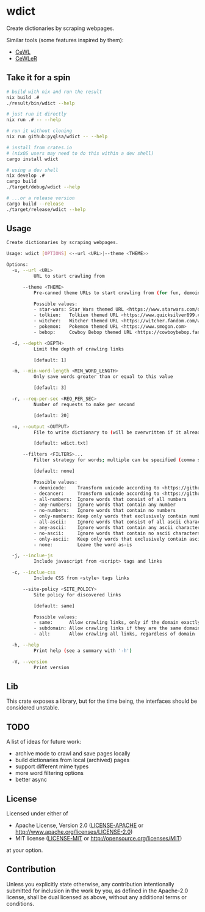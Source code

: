 # wdict
Create dictionaries by scraping webpages.

Similar tools (some features inspired by them):
- [CeWL](https://github.com/digininja/CeWL)
- [CeWLeR](https://github.com/roys/cewler)

## Take it for a spin
```bash
# build with nix and run the result
nix build .#
./result/bin/wdict --help

# just run it directly
nix run .# -- --help

# run it without cloning
nix run github:pyqlsa/wdict -- --help

# install from crates.io
# (nixOS users may need to do this within a dev shell)
cargo install wdict

# using a dev shell
nix develop .#
cargo build
./target/debug/wdict --help

# ...or a release version
cargo build --release
./target/release/wdict --help
```
## Usage
<!-- readme-help -->
```bash
Create dictionaries by scraping webpages.

Usage: wdict [OPTIONS] <--url <URL>|--theme <THEME>>

Options:
  -u, --url <URL>
          URL to start crawling from

      --theme <THEME>
          Pre-canned theme URLs to start crawling from (for fun, demoing features, and sparking new ideas)

          Possible values:
          - star-wars: Star Wars themed URL <https://www.starwars.com/databank>
          - tolkien:   Tolkien themed URL <https://www.quicksilver899.com/Tolkien/Tolkien_Dictionary.html>
          - witcher:   Witcher themed URL <https://witcher.fandom.com/wiki/Elder_Speech>
          - pokemon:   Pokemon themed URL <https://www.smogon.com>
          - bebop:     Cowboy Bebop themed URL <https://cowboybebop.fandom.com/wiki/Cowboy_Bebop>

  -d, --depth <DEPTH>
          Limit the depth of crawling links

          [default: 1]

  -m, --min-word-length <MIN_WORD_LENGTH>
          Only save words greater than or equal to this value

          [default: 3]

  -r, --req-per-sec <REQ_PER_SEC>
          Number of requests to make per second

          [default: 20]

  -o, --output <OUTPUT>
          File to write dictionary to (will be overwritten if it already exists)

          [default: wdict.txt]

      --filters <FILTERS>...
          Filter strategy for words; multiple can be specified (comma separated)

          [default: none]

          Possible values:
          - deunicode:    Transform unicode according to <https://github.com/kornelski/deunicode>
          - decancer:     Transform unicode according to <https://github.com/null8626/decancer>
          - all-numbers:  Ignore words that consist of all numbers
          - any-numbers:  Ignore words that contain any number
          - no-numbers:   Ignore words that contain no numbers
          - only-numbers: Keep only words that exclusively contain numbers
          - all-ascii:    Ignore words that consist of all ascii characters
          - any-ascii:    Ignore words that contain any ascii character
          - no-ascii:     Ignore words that contain no ascii characters
          - only-ascii:   Keep only words that exclusively contain ascii characters
          - none:         Leave the word as-is

  -j, --inclue-js
          Include javascript from <script> tags and links

  -c, --inclue-css
          Include CSS from <style> tags links

      --site-policy <SITE_POLICY>
          Site policy for discovered links

          [default: same]

          Possible values:
          - same:      Allow crawling links, only if the domain exactly matches
          - subdomain: Allow crawling links if they are the same domain or subdomains
          - all:       Allow crawling all links, regardless of domain

  -h, --help
          Print help (see a summary with '-h')

  -V, --version
          Print version

```
<!-- readme-help end -->

## Lib
This crate exposes a library, but for the time being, the interfaces should be considered unstable.

## TODO
A list of ideas for future work:
 - archive mode to crawl and save pages locally
 - build dictionaries from local (archived) pages
 - support different mime types
 - more word filtering options
 - better async

## License

Licensed under either of

 * Apache License, Version 2.0
   ([LICENSE-APACHE](LICENSE-APACHE) or http://www.apache.org/licenses/LICENSE-2.0)
 * MIT license
   ([LICENSE-MIT](LICENSE-MIT) or http://opensource.org/licenses/MIT)

at your option.

## Contribution

Unless you explicitly state otherwise, any contribution intentionally submitted
for inclusion in the work by you, as defined in the Apache-2.0 license, shall be
dual licensed as above, without any additional terms or conditions.

